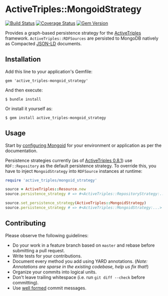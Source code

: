 # ActiveTriples::MongoidStrategy

[![Build Status](https://travis-ci.org/ActiveTriples/active_triples-mongoid_strategy.svg?branch=master)](https://travis-ci.org/ActiveTriples/active_triples-mongoid_strategy)
[![Coverage Status](https://coveralls.io/repos/ActiveTriples/active_triples-mongoid_strategy/badge.png?branch=master)](https://coveralls.io/r/ActiveTriples/active_triples-mongoid_strategy?branch=master)
[![Gem Version](https://badge.fury.io/rb/active_triples-mongoid_strategy.svg)](http://badge.fury.io/rb/active_triples-mongoid_strategy)

Provides a graph-based persistence strategy for the [ActiveTriples](https://github.com/ActiveTriples/ActiveTriples) framework.  `ActiveTriples::RDFSources` are persisted to MongoDB natively as Compacted [JSON-LD](http://json-ld.org) documents.

## Installation

Add this line to your application's Gemfile:

    gem 'active_triples-mongoid_strategy'

And then execute:

    $ bundle install

Or install it yourself as:

    $ gem install active_triples-mongoid_strategy

## Usage

Start by [configuring Mongoid](https://docs.mongodb.org/ecosystem/tutorial/mongoid-installation/#configuration) for your environment or application as per the documentation.

Persistence strategies currently (as of [ActiveTriples 0.8.1](https://github.com/ActiveTriples/ActiveTriples/tree/v0.8.1)) use `RDF::Repository` as the default persistence strategy.  To override this, you have to inject `MongoidStrategy` into `RDFSource` instances at runtime:

```ruby
require 'active_triples/mongoid_strategy'

source = ActiveTriples::Resource.new
source.persistence_strategy # => #<ActiveTriples::RepositoryStrategy:...>

source.set_persistence_strategy(ActiveTriples::MongoidStrategy)
source.persistence_strategy # => #<ActiveTriples::MongoidStrategy:...>
```

## Contributing

Please observe the following guidelines:

 - Do your work in a feature branch based on ```master``` and rebase before submitting a pull request.
 - Write tests for your contributions.
 - Document every method you add using YARD annotations. (_Note: Annotations are sparse in the existing codebase, help us fix that!_)
 - Organize your commits into logical units.
 - Don't leave trailing whitespace (i.e. run ```git diff --check``` before committing).
 - Use [well formed](http://tbaggery.com/2008/04/19/a-note-about-git-commit-messages.html) commit messages.
